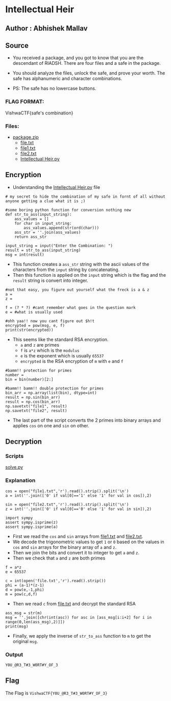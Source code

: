 # Intellectual Heir
## Author : Abhishek Mallav

## Source

- You received a package, and you got to know that you are the descendant of RIADSH. There are four files and a safe in the package.

- You should analyze the files, unlock the safe, and prove your worth. The safe has alphanumeric and character combinations.

- PS: The safe has no lowercase buttons.

### FLAG FORMAT:
VishwaCTF{safe's combination}

### Files:
- [package.zip](package.zip)
    - [file.txt](file.txt)
    - [file1.txt](file1.txt)
    - [file2.txt](file2.txt)
    - [Intellectual Heir.py](Intellectual%20Heir.py)

## Encryption

- Understanding the [Intellectual Heir.py](Intellectual%20Heir.py) file
```
# my secret to hide the combination of my safe in fornt of all without anyone getting a clue what it is ;)

#some boring python function for conversion nothing new
def str_to_ass(input_string):
    ass_values = []
    for char in input_string:
        ass_values.append(str(ord(char)))
    ass_str = ''.join(ass_values)
    return ass_str

input_string = input("Enter the Combination: ")
result = str_to_ass(input_string)
msg = int(result)
```
- This function creates a `ass_str` string with the ascii values of the characters from the `input` string by concatenating.
- Then this function is applied on the `input` string which is the flag and the `result` string is convert into integer.

```
#not that easy, you figure out yourself what the freck is a & z
a = 
z = 

f = (? * ?) #cant remember what goes in the question mark
e = #what is usually used

#ohh yaa!! now you cant figure out $h!t
encrypted = pow(msg, e, f)
print(str(encrypted))
```
- This seems like the standard RSA encryption.
    - `a` and `z` are primes
    - `f` is `a*z` which is the `modulus`
    - `e` is the exponent which is usually `65537`
    - `encrypted` is the RSA encryption of `m` with `e` and `f`

```
#bamm!! protection for primes
number = 
bin = bin(number)[2:]

#bamm!! bamm!! double protection for primes
bin_arr = np.array(list(bin), dtype=int)
result = np.sin(bin_arr)
result = np.cos(bin_arr)
np.savetxt("file1", result)
np.savetxt("file2", result)
```
- The last part of the script converts the 2 primes into binary arrays and applies `cos` on one and `sin` on other.

## Decryption
### Scripts
[solve.py](solve.py)

### Explanation
```
cos = open("file1.txt",'r').read().strip().split('\n')
a = int(''.join(['0' if val[0]=='1' else '1' for val in cos]),2)

sin = open("file2.txt",'r').read().strip().split('\n')
z = int(''.join(['0' if val[0]=='0' else '1' for val in sin]),2)

import sympy
assert sympy.isprime(z)
assert sympy.isprime(a)
```
- First we read the `cos` and `sin` arrays from [file1.txt](file1.txt) and [file2.txt](file2.txt).
- We decode the trigonometric values to get `1` or `0` based on the values in `cos` and `sin` arrays for the binary array of `a` and `z`.
- Then we join the bits and convert it to integer to get `a` and `z`.
- Then we check that `a` and `z` are both primes

```
f = a*z
e = 65537

c = int(open('file.txt','r').read().strip())
phi = (a-1)*(z-1)
d = pow(e,-1,phi)
m = pow(c,d,f)
```
- Then we read `c` from [file.txt](file.txt) and decrypt the standard RSA

```
ass_msg = str(m)
msg = ''.join([chr(int(asc)) for asc in [ass_msg[i:i+2] for i in range(0,len(ass_msg),2)]])
print(msg)
```
- Finally, we apply the inverse of `str_to_ass` function to `m` to get the original `msg`.

### Output

```
Y0U_@R3_T#3_W0RT#Y_OF_3
```

## Flag

The Flag is `VishwaCTF{Y0U_@R3_T#3_W0RT#Y_OF_3}`